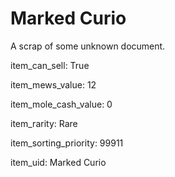 # Marked Curio

A scrap of some unknown document.

item_can_sell: True

item_mews_value: 12

item_mole_cash_value: 0

item_rarity: Rare

item_sorting_priority: 99911

item_uid: Marked Curio